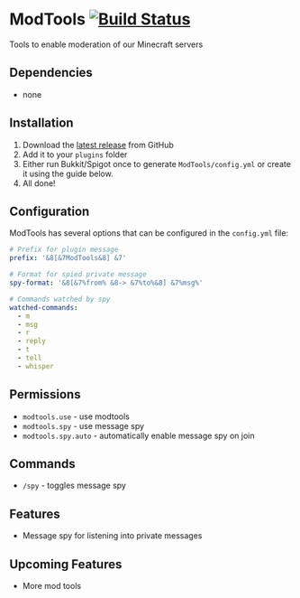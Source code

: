 # ModTools [![Build Status](https://travis-ci.org/the-obsidian/ModTools.svg?branch=master)](https://travis-ci.org/the-obsidian/ModTools)

Tools to enable moderation of our Minecraft servers

## Dependencies

* none

## Installation

1. Download the [latest release](https://github.com/the-obsidian/ModTools/releases) from GitHub
1. Add it to your `plugins` folder
1. Either run Bukkit/Spigot once to generate `ModTools/config.yml` or create it using the guide below.
1. All done!

## Configuration

ModTools has several options that can be configured in the `config.yml` file:

```yaml
# Prefix for plugin message
prefix: '&8[&7ModTools&8] &7'

# Format for spied private message
spy-format: '&8[&7%from% &8-> &7%to%&8] &7%msg%'

# Commands watched by spy
watched-commands:
  - m
  - msg
  - r
  - reply
  - t
  - tell
  - whisper
```

## Permissions

* `modtools.use` - use modtools
* `modtools.spy` - use message spy
* `modtools.spy.auto` - automatically enable message spy on join

## Commands

* `/spy` - toggles message spy

## Features

* Message spy for listening into private messages

## Upcoming Features

* More mod tools
